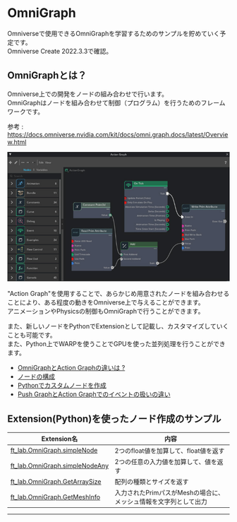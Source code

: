 # OmniGraph

Omniverseで使用できるOmniGraphを学習するためのサンプルを貯めていく予定です。     
Omniverse Create 2022.3.3で確認。     

## OmniGraphとは？

Omniverse上での開発をノードの組み合わせで行います。       
OmniGraphはノードを組み合わせて制御（プログラム）を行うためのフレームワークです。     

参考 : https://docs.omniverse.nvidia.com/kit/docs/omni.graph.docs/latest/Overview.html

![OmniGraph_01.jpg](./images/OmniGraph_01.jpg)     

"Action Graph"を使用することで、あらかじめ用意されたノードを組み合わせることにより、ある程度の動きをOmniverse上で与えることができます。    
アニメーションやPhysicsの制御もOmniGraphで行うことができます。    

また、新しいノードをPythonでExtensionとして記載し、カスタマイズしていくことも可能です。     
また、Python上でWARPを使うことでGPUを使った並列処理を行うことができます。     

* [OmniGraphとAction Graphの違いは ?](./doc/OmniGraph_ActionGraph.md)
* [ノードの構成](./doc/NodeStructure.md)
* [Pythonでカスタムノードを作成](./doc/CustomNode_python.md)
* [Push GraphとAction Graphでのイベントの扱いの違い](./doc/PushActionGraph.md)

## Extension(Python)を使ったノード作成のサンプル

|Extension名|内容|   
|---|---|   
|[ft_lab.OmniGraph.simpleNode](extensions/ft_lab.OmniGraph.simpleNode)|2つのfloat値を加算して、float値を返す|   
|[ft_lab.OmniGraph.simpleNodeAny](extensions/ft_lab.OmniGraph.simpleNodeAny)|2つの任意の入力値を加算して、値を返す|   
|[ft_lab.OmniGraph.GetArraySize](extensions/ft_lab.OmniGraph.GetArraySize)|配列の種類とサイズを返す|   
|[ft_lab.OmniGraph.GetMeshInfo](extensions/ft_lab.OmniGraph.GetMeshInfo)|入力されたPrimパスがMeshの場合に、メッシュ情報を文字列として出力|   

----
